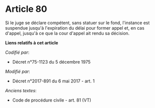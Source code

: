 # Article 80

Si le juge se déclare compétent, sans statuer sur le fond, l'instance est suspendue jusqu'à l'expiration du délai pour former
appel et, en cas d'appel, jusqu'à ce que la cour d'appel ait rendu sa décision.

**Liens relatifs à cet article**

_Codifié par_:

  - Décret n°75-1123 du 5 décembre 1975

_Modifié par_:

  - Décret n°2017-891 du 6 mai 2017 - art. 1

_Anciens textes_:

  - Code de procédure civile - art. 81 (VT)
